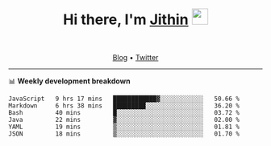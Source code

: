 <h1 align="center">Hi there, I'm <a href="https://jithset.github.io/" target="_blank">Jithin</a> <img
src="https://github.com/blackcater/blackcater/raw/main/images/Hi.gif" height="32" /></h1>

<br />

<p align="center">
  <a href="https://jithset.github.io">Blog</a> •
  <a href="https://twitter.com/jithset">Twitter</a>
</p>

---

📊 **Weekly development breakdown**

<!--START_SECTION:waka-->

```text
JavaScript   9 hrs 17 mins   ████████████▓░░░░░░░░░░░░   50.66 %
Markdown     6 hrs 38 mins   █████████░░░░░░░░░░░░░░░░   36.20 %
Bash         40 mins         █░░░░░░░░░░░░░░░░░░░░░░░░   03.72 %
Java         22 mins         ▓░░░░░░░░░░░░░░░░░░░░░░░░   02.00 %
YAML         19 mins         ▒░░░░░░░░░░░░░░░░░░░░░░░░   01.81 %
JSON         18 mins         ▒░░░░░░░░░░░░░░░░░░░░░░░░   01.70 %
```

<!--END_SECTION:waka-->

